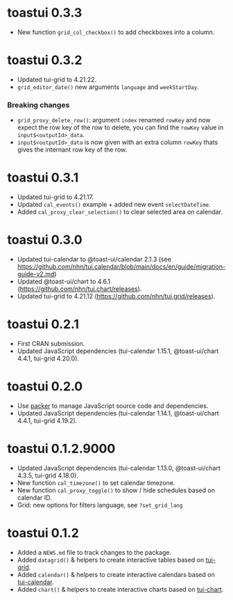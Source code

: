 # toastui 0.3.3

* New function `grid_col_checkbox()` to add checkboxes into a column.


# toastui 0.3.2

* Updated tui-grid to 4.21.22.
* `grid_editor_date()` new arguments `language` and `weekStartDay`.

### Breaking changes

* `grid_proxy_delete_row()`: argument `index` renamed `rowKey` and now expect the row key of the row to delete, you can find the `rowKey` value in `input$<outputId>_data`.
* `input$<outputId>_data` is now given with an extra column `rowKey` thats gives the internant row key of the row.



# toastui 0.3.1

* Updated tui-grid to 4.21.17.
* Updated `cal_events()` example + added new event `selectDateTime`.
* Added `cal_proxy_clear_selection()` to clear selected area on calendar. 



# toastui 0.3.0

* Updated tui-calendar to @toast-ui/calendar 2.1.3 (see https://github.com/nhn/tui.calendar/blob/main/docs/en/guide/migration-guide-v2.md)
* Updated @toast-ui/chart to 4.6.1 (https://github.com/nhn/tui.chart/releases).
* Updated tui-grid to 4.21.12 (https://github.com/nhn/tui.grid/releases).



# toastui 0.2.1

* First CRAN submission.
* Updated JavaScript dependencies (tui-calendar 1.15.1, @toast-ui/chart 4.4.1, tui-grid 4.20.0).



# toastui 0.2.0

* Use [packer](https://github.com/JohnCoene/packer) to manage JavaScript source code and dependencies.
* Updated JavaScript dependencies (tui-calendar 1.14.1, @toast-ui/chart 4.4.1, tui-grid 4.19.2).



# toastui 0.1.2.9000

* Updated JavaScript dependencies (tui-calendar 1.13.0, @toast-ui/chart 4.3.5, tui-grid 4.18.0).
* New function `cal_timezone()` to set calendar timezone.
* New function `cal_proxy_toggle()` to show / hide schedules based on calendar ID.
* Grid: new options for filters language, see `?set_grid_lang`



# toastui 0.1.2

* Added a `NEWS.md` file to track changes to the package.
* Added `datagrid()` & helpers to create interactive tables based on [tui-grid](https://ui.toast.com/tui-grid/).
* Added `calendar()` & helpers to create interactive calendars based on [tui-calendar](https://ui.toast.com/tui-calendar/).
* Added `chart()` & helpers to create interactive charts based on [tui-chart](https://ui.toast.com/tui-chart/).
